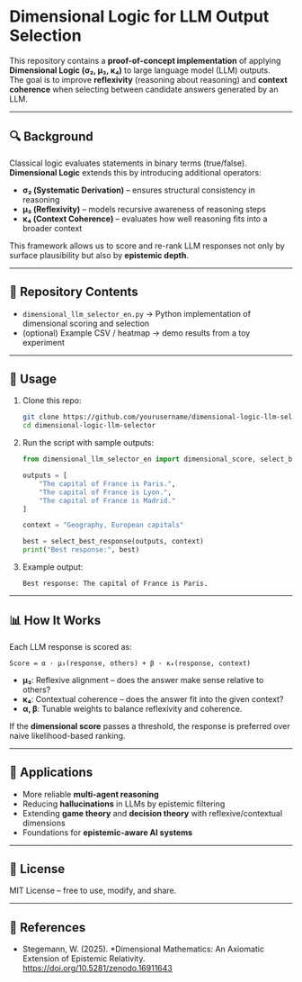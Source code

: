 # Dimensional Logic for LLM Output Selection

This repository contains a **proof-of-concept implementation** of applying **Dimensional Logic (σ₂, μ₃, κ₄)** to large language model (LLM) outputs.  
The goal is to improve **reflexivity** (reasoning about reasoning) and **context coherence** when selecting between candidate answers generated by an LLM.

---

## 🔍 Background

Classical logic evaluates statements in binary terms (true/false).  
**Dimensional Logic** extends this by introducing additional operators:

- **σ₂ (Systematic Derivation)** – ensures structural consistency in reasoning  
- **μ₃ (Reflexivity)** – models recursive awareness of reasoning steps  
- **κ₄ (Context Coherence)** – evaluates how well reasoning fits into a broader context  

This framework allows us to score and re-rank LLM responses not only by surface plausibility but also by **epistemic depth**.

---

## 📂 Repository Contents

- `dimensional_llm_selector_en.py` → Python implementation of dimensional scoring and selection  
- (optional) Example CSV / heatmap → demo results from a toy experiment  

---

## 🚀 Usage

1. Clone this repo:
   ```bash
   git clone https://github.com/yourusername/dimensional-logic-llm-selector.git
   cd dimensional-logic-llm-selector
   ```

2. Run the script with sample outputs:
   ```python
   from dimensional_llm_selector_en import dimensional_score, select_best_response

   outputs = [
       "The capital of France is Paris.",
       "The capital of France is Lyon.",
       "The capital of France is Madrid."
   ]

   context = "Geography, European capitals"

   best = select_best_response(outputs, context)
   print("Best response:", best)
   ```

3. Example output:
   ```
   Best response: The capital of France is Paris.
   ```

---

## 📊 How It Works

Each LLM response is scored as:

```
Score = α · μ₃(response, others) + β · κ₄(response, context)
```

- **μ₃**: Reflexive alignment – does the answer make sense relative to others?  
- **κ₄**: Contextual coherence – does the answer fit into the given context?  
- **α, β**: Tunable weights to balance reflexivity and coherence.  

If the **dimensional score** passes a threshold, the response is preferred over naive likelihood-based ranking.

---

## 🧠 Applications

- More reliable **multi-agent reasoning**  
- Reducing **hallucinations** in LLMs by epistemic filtering  
- Extending **game theory** and **decision theory** with reflexive/contextual dimensions  
- Foundations for **epistemic-aware AI systems**

---

## 📜 License

MIT License – free to use, modify, and share.  

---

## 📖 References

- Stegemann, W. (2025). *Dimensional Mathematics: An Axiomatic Extension of Epistemic Relativity. https://doi.org/10.5281/zenodo.16911643
